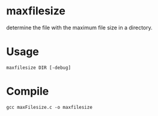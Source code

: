 # maxfilesize

determine the file with the maximum file size in a directory.

# Usage

`maxfilesize DIR [-debug]`

# Compile

`gcc maxFilesize.c -o maxfilesize`
